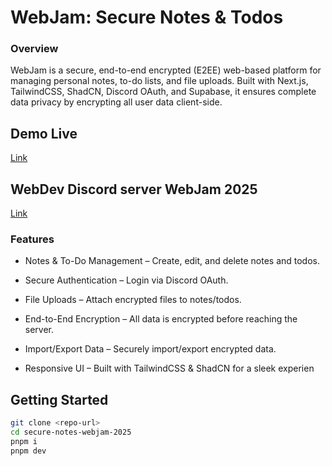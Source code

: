 # WebJam: Secure Notes & Todos


### Overview
WebJam is a secure, end-to-end encrypted (E2EE) web-based platform for managing personal notes, to-do lists, and file uploads. Built with Next.js, TailwindCSS, ShadCN, Discord OAuth, and Supabase, it ensures complete data privacy by encrypting all user data client-side.

## Demo Live 
[Link]()

## WebDev Discord server WebJam 2025
[Link](https://gist.github.com/CaseoJKL/1accfb999c00ba4cab2e264294019f3f)


### Features

- Notes & To-Do Management – Create, edit, and delete notes and todos.

- Secure Authentication – Login via Discord OAuth.

- File Uploads – Attach encrypted files to notes/todos.

- End-to-End Encryption – All data is encrypted before reaching the server.

- Import/Export Data – Securely import/export encrypted data.

- Responsive UI – Built with TailwindCSS & ShadCN for a sleek experien

## Getting Started

```bash
git clone <repo-url>
cd secure-notes-webjam-2025
pnpm i
pnpm dev
```
